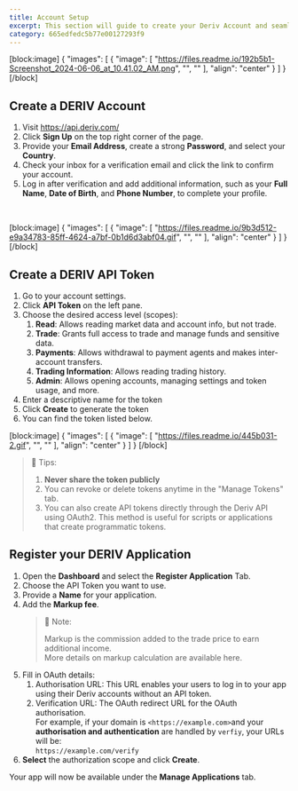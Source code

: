 ```yaml
---
title: Account Setup
excerpt: This section will guide to create your Deriv Account and seamlessly register your application.
category: 665edfedc5b77e00127293f9
---
```


[block:image]
{
  "images": [
    {
      "image": [
        "https://files.readme.io/192b5b1-Screenshot_2024-06-06_at_10.41.02_AM.png",
        "",
        ""
      ],
      "align": "center"
    }
  ]
}
[/block]


## Create a DERIV Account

1. Visit <https://api.deriv.com/>
2. Click **Sign Up** on the top right corner of the page.
3. Provide your **Email Address**, create a strong **Password**, and select your **Country**.
4. Check your inbox for a verification email and click the link to confirm your account.
5. Log in after verification and add additional information, such as your **Full Name**, **Date of Birth**, and **Phone Number**, to complete your profile.

<br />

[block:image]
{
  "images": [
    {
      "image": [
        "https://files.readme.io/9b3d512-e9a34783-85ff-4624-a7bf-0b1d6d3abf04.gif",
        "",
        ""
      ],
      "align": "center"
    }
  ]
}
[/block]


## Create a DERIV API Token

1. Go to your account settings.
2. Click **API Token** on the left pane.
3. Choose the desired access level (scopes):
   1. **Read**: Allows reading market data and account info, but not trade.
   2. **Trade**: Grants full access to trade and manage funds and sensitive data.
   3. **Payments**: Allows withdrawal to payment agents and makes inter-account transfers.
   4. **Trading Information**: Allows reading trading history.
   5. **Admin**: Allows opening accounts, managing settings and token usage, and more.
4. Enter a descriptive name for the token
5. Click **Create** to generate the token
6. You can find the token listed below.

[block:image]
{
  "images": [
    {
      "image": [
        "https://files.readme.io/445b031-2.gif",
        "",
        ""
      ],
      "align": "center"
    }
  ]
}
[/block]


> 📘 Tips:
> 
> 1. **Never share the token publicly**
> 2. You can revoke or delete tokens anytime in the "Manage Tokens" tab.
> 3. You can also create API tokens directly through the Deriv API using OAuth2. This method is useful for scripts or applications that create programmatic tokens.

## Register your DERIV Application

1. Open  the **Dashboard** and select the **Register Application** Tab.
2. Choose the API Token you want to use.
3. Provide a **Name** for your application.
4. Add the **Markup fee**.
   > 📘 Note:
   > 
   > Markup is the commission added to the trade price to earn additional income.  
   > More details on markup calculation are available here.
5. Fill in OAuth details:
   1. Authorisation URL: This URL enables your users to log in to your app using their Deriv accounts without an API token.
   2. Verification URL:  The OAuth redirect URL for the OAuth authorisation.  
      For example, if your domain is  `<https://example.com>`and your **authorisation and authentication** are handled by `verfiy`, your URLs will be:  
      `https://example.com/verify`
6. **Select** the authorization scope and click **Create**.

Your app will now be available under the **Manage Applications** tab.